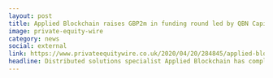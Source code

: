 ```yaml
---
layout: post
title: Applied Blockchain raises GBP2m in funding round led by QBN Capital
image: private-equity-wire
category: news
social: external
link: https://www.privateequitywire.co.uk/2020/04/20/284845/applied-blockchain-raises-gbp2m-funding-round-led-qbn-capital
headline: Distributed solutions specialist Applied Blockchain has completed a GBP2 million funding round lead by Hong Kong based venture capital firm QBN Capital. 
---
```

